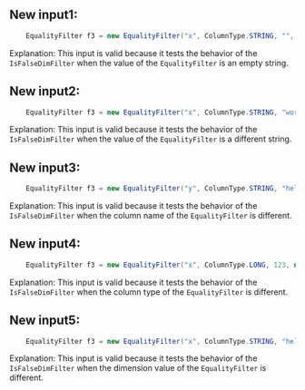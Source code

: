 ## New input1:
```java
    EqualityFilter f3 = new EqualityFilter("x", ColumnType.STRING, "", null);
```
Explanation: This input is valid because it tests the behavior of the `IsFalseDimFilter` when the value of the `EqualityFilter` is an empty string.

## New input2:
```java
    EqualityFilter f3 = new EqualityFilter("x", ColumnType.STRING, "world", null);
```
Explanation: This input is valid because it tests the behavior of the `IsFalseDimFilter` when the value of the `EqualityFilter` is a different string.

## New input3:
```java
    EqualityFilter f3 = new EqualityFilter("y", ColumnType.STRING, "hello", null);
```
Explanation: This input is valid because it tests the behavior of the `IsFalseDimFilter` when the column name of the `EqualityFilter` is different.

## New input4:
```java
    EqualityFilter f3 = new EqualityFilter("x", ColumnType.LONG, 123, null);
```
Explanation: This input is valid because it tests the behavior of the `IsFalseDimFilter` when the column type of the `EqualityFilter` is different.

## New input5:
```java
    EqualityFilter f3 = new EqualityFilter("x", ColumnType.STRING, "hello", "en");
```
Explanation: This input is valid because it tests the behavior of the `IsFalseDimFilter` when the dimension value of the `EqualityFilter` is different.
